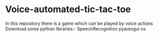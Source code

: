 # Voice-automated-tic-tac-toe
In this repository there is a game which can be played by voice actions
Download some python libraries:-
SpeechRecognition
pyautogui
os
